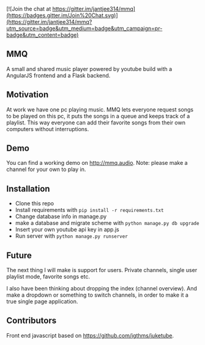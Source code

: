 [![Join the chat at https://gitter.im/jantjee314/mmq](https://badges.gitter.im/Join%20Chat.svg)](https://gitter.im/jantjee314/mmq?utm_source=badge&utm_medium=badge&utm_campaign=pr-badge&utm_content=badge)

## MMQ
A small and shared music player powered by youtube build with a AngularJS frontend and a Flask backend.

## Motivation
At work we have one pc playing music. MMQ lets everyone request songs to be played on this pc, it puts the songs in a queue and keeps track of a playlist. This way everyone can add their favorite songs from their own computers without interruptions.

## Demo
You can find a working demo on http://mmq.audio. Note: please make a channel for your own to play in.

## Installation
- Clone this repo
- Install requirements with `pip install -r requirements.txt`
- Change database info in manage.py
- make a database and migrate scheme with `python manage.py db upgrade`
- Insert your own youtube api key in app.js
- Run server with `python manage.py runserver`

## Future
The next thing I will make is support for users. Private channels, single user playlist mode, favorite songs etc. 

I also have been thinking about dropping the index (channel overview). And make a dropdown or something to switch channels, in order to make it a true single page application. 

## Contributors
Front end javascript based on https://github.com/jgthms/juketube.

